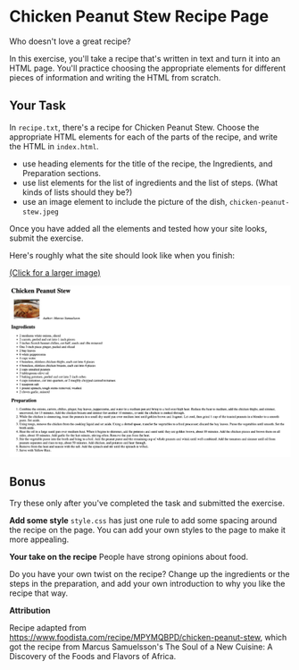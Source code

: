 # Chicken Peanut Stew Recipe Page

Who doesn't love a great recipe?

In this exercise, you'll take a recipe that's written in text and turn it into an HTML page. You'll practice choosing the appropriate elements for different pieces of information and writing the HTML from scratch.

## Your Task

In `recipe.txt`, there's a recipe for Chicken Peanut Stew. Choose the appropriate HTML elements for each of the parts of the recipe, and write the HTML in `index.html`.

* use heading elements for the title of the recipe, the Ingredients, and Preparation sections.
* use list elements for the list of ingredients and the list of steps. (What kinds of lists should they be?)
* use an image element to include the picture of the dish, `chicken-peanut-stew.jpeg`

Once you have added all the elements and tested how your site looks, submit the exercise.

Here's roughly what the site should look like when you finish:

[(Click for a larger image)](https://chicken-peanut-stew-recipe-page.kibo-web.repl.co/finished-recipe.png)

![peanut stew recipe page screenshot](finished-recipe.png)

## Bonus

Try these only after you've completed the task and submitted the exercise.

**Add some style**
`style.css` has just one rule to add some spacing around the recipe on the page. You can add your own styles to the page to make it more appealing.

**Your take on the recipe**
People have strong opinions about food. 

Do you have your own twist on the recipe? Change up the ingredients or the steps in the preparation, and add your own introduction to why you like the recipe that way.


**Attribution**

Recipe adapted from https://www.foodista.com/recipe/MPYMQBPD/chicken-peanut-stew, which got the recipe from Marcus Samuelsson's The Soul of a New Cuisine: A Discovery of the Foods and Flavors of Africa.

